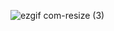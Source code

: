 ![ezgif com-resize (3)](https://github.com/Pasha831/News/assets/46136468/f9ef8b17-4262-478c-a71d-074fd50341c6)
